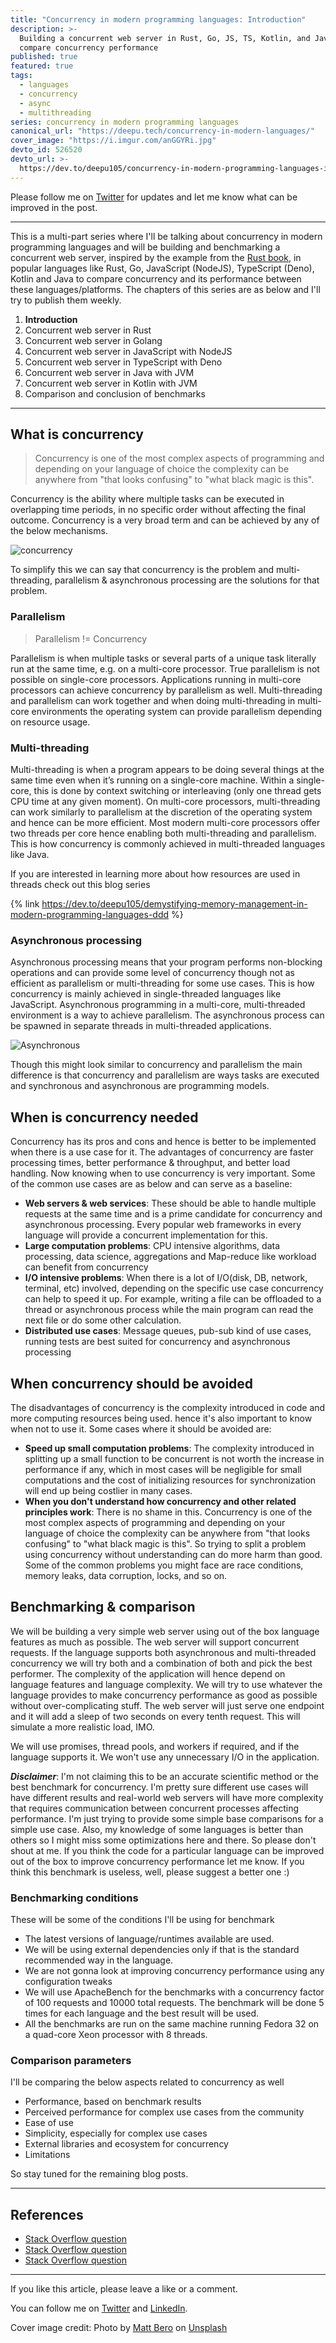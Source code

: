 ```yaml
---
title: "Concurrency in modern programming languages: Introduction"
description: >-
  Building a concurrent web server in Rust, Go, JS, TS, Kotlin, and Java to
  compare concurrency performance
published: true
featured: true
tags:
  - languages
  - concurrency
  - async
  - multithreading
series: concurrency in modern programming languages
canonical_url: "https://deepu.tech/concurrency-in-modern-languages/"
cover_image: "https://i.imgur.com/anGGYRi.jpg"
devto_id: 526520
devto_url: >-
  https://dev.to/deepu105/concurrency-in-modern-programming-languages-introduction-ckk
---
```


Please follow me on [Twitter](https://twitter.com/deepu105) for updates and let me know what can be improved in the post.

---

This is a multi-part series where I'll be talking about concurrency in modern programming languages and will be building and benchmarking a concurrent web server, inspired by the example from the [Rust book](https://doc.rust-lang.org/book/ch20-00-final-project-a-web-server.html), in popular languages like Rust, Go, JavaScript (NodeJS), TypeScript (Deno), Kotlin and Java to compare concurrency and its performance between these languages/platforms. The chapters of this series are as below and I'll try to publish them weekly.

1. **Introduction**
1. Concurrent web server in Rust
1. Concurrent web server in Golang
1. Concurrent web server in JavaScript with NodeJS
1. Concurrent web server in TypeScript with Deno
1. Concurrent web server in Java with JVM
1. Concurrent web server in Kotlin with JVM
1. Comparison and conclusion of benchmarks

---

## What is concurrency

> Concurrency is one of the most complex aspects of programming and depending on your language of choice the complexity can be anywhere from "that looks confusing" to "what black magic is this".

Concurrency is the ability where multiple tasks can be executed in overlapping time periods, in no specific order without affecting the final outcome. Concurrency is a very broad term and can be achieved by any of the below mechanisms.

![concurrency](https://i.imgur.com/glpIttD.jpeg)

To simplify this we can say that concurrency is the problem and multi-threading, parallelism & asynchronous processing are the solutions for that problem.

### Parallelism

> Parallelism != Concurrency

Parallelism is when multiple tasks or several parts of a unique task literally run at the same time, e.g. on a multi-core processor. True parallelism is not possible on single-core processors. Applications running in multi-core processors can achieve concurrency by parallelism as well. Multi-threading and parallelism can work together and when doing multi-threading in multi-core environments the operating system can provide parallelism depending on resource usage.

### Multi-threading

Multi-threading is when a program appears to be doing several things at the same time even when it’s running on a single-core machine. Within a single-core, this is done by context switching or interleaving (only one thread gets CPU time at any given moment). On multi-core processors, multi-threading can work similarly to parallelism at the discretion of the operating system and hence can be more efficient. Most modern multi-core processors offer two threads per core hence enabling both multi-threading and parallelism. This is how concurrency is commonly achieved in multi-threaded languages like Java.

If you are interested in learning more about how resources are used in threads check out this blog series

{% link https://dev.to/deepu105/demystifying-memory-management-in-modern-programming-languages-ddd %}

### Asynchronous processing

Asynchronous processing means that your program performs non-blocking operations and can provide some level of concurrency though not as efficient as parallelism or multi-threading for some use cases. This is how concurrency is mainly achieved in single-threaded languages like JavaScript. Asynchronous programming in a multi-core, multi-threaded environment is a way to achieve parallelism. The asynchronous process can be spawned in separate threads in multi-threaded applications.

![Asynchronous](https://i.imgur.com/uBvs9JJ.jpg)

Though this might look similar to concurrency and parallelism the main difference is that concurrency and parallelism are ways tasks are executed and synchronous and asynchronous are programming models.

## When is concurrency needed

Concurrency has its pros and cons and hence is better to be implemented when there is a use case for it. The advantages of concurrency are faster processing times, better performance & throughput, and better load handling. Now knowing when to use concurrency is very important. Some of the common use cases are as below and can serve as a baseline:

- **Web servers & web services**: These should be able to handle multiple requests at the same time and is a prime candidate for concurrency and asynchronous processing. Every popular web frameworks in every language will provide a concurrent implementation for this.
- **Large computation problems**: CPU intensive algorithms, data processing, data science, aggregations and Map-reduce like workload can benefit from concurrency
- **I/O intensive problems**: When there is a lot of I/O(disk, DB, network, terminal, etc) involved, depending on the specific use case concurrency can help to speed it up. For example, writing a file can be offloaded to a thread or asynchronous process while the main program can read the next file or do some other calculation.
- **Distributed use cases**: Message queues, pub-sub kind of use cases, running tests are best suited for concurrency and asynchronous processing

## When concurrency should be avoided

The disadvantages of concurrency is the complexity introduced in code and more computing resources being used. hence it's also important to know when not to use it. Some cases where it should be avoided are:

- **Speed up small computation problems**: The complexity introduced in splitting up a small function to be concurrent is not worth the increase in performance if any, which in most cases will be negligible for small computations and the cost of initializing resources for synchronization will end up being costlier in many cases.
- **When you don't understand how concurrency and other related principles work**: There is no shame in this. Concurrency is one of the most complex aspects of programming and depending on your language of choice the complexity can be anywhere from "that looks confusing" to "what black magic is this". So trying to split a problem using concurrency without understanding can do more harm than good. Some of the common problems you might face are race conditions, memory leaks, data corruption, locks, and so on.

## Benchmarking & comparison

We will be building a very simple web server using out of the box language features as much as possible. The web server will support concurrent requests. If the language supports both asynchronous and multi-threaded concurrency we will try both and a combination of both and pick the best performer. The complexity of the application will hence depend on language features and language complexity. We will try to use whatever the language provides to make concurrency performance as good as possible without over-complicating stuff. The web server will just serve one endpoint and it will add a sleep of two seconds on every tenth request. This will simulate a more realistic load, IMO.

We will use promises, thread pools, and workers if required, and if the language supports it. We won't use any unnecessary I/O in the application.

**_Disclaimer_**: I'm not claiming this to be an accurate scientific method or the best benchmark for concurrency. I'm pretty sure different use cases will have different results and real-world web servers will have more complexity that requires communication between concurrent processes affecting performance. I'm just trying to provide some simple base comparisons for a simple use case. Also, my knowledge of some languages is better than others so I might miss some optimizations here and there. So please don't shout at me. If you think the code for a particular language can be improved out of the box to improve concurrency performance let me know. If you think this benchmark is useless, well, please suggest a better one :)

### Benchmarking conditions

These will be some of the conditions I'll be using for benchmark

- The latest versions of language/runtimes available are used.
- We will be using external dependencies only if that is the standard recommended way in the language.
- We are not gonna look at improving concurrency performance using any configuration tweaks
- We will use ApacheBench for the benchmarks with a concurrency factor of 100 requests and 10000 total requests. The benchmark will be done 5 times for each language and the best result will be used.
- All the benchmarks are run on the same machine running Fedora 32 on a quad-core Xeon processor with 8 threads.

### Comparison parameters

I'll be comparing the below aspects related to concurrency as well

- Performance, based on benchmark results
- Perceived performance for complex use cases from the community
- Ease of use
- Simplicity, especially for complex use cases
- External libraries and ecosystem for concurrency
- Limitations

So stay tuned for the remaining blog posts.

---

## References

- [Stack Overflow question](https://stackoverflow.com/questions/4844637/what-is-the-difference-between-concurrency-parallelism-and-asynchronous-methods)
- [Stack Overflow question](https://softwareengineering.stackexchange.com/questions/190719/the-difference-between-concurrent-and-parallel-execution)
- [Stack Overflow question](https://stackoverflow.com/questions/748175/asynchronous-vs-synchronous-execution-what-does-it-really-mean)

---

If you like this article, please leave a like or a comment.

You can follow me on [Twitter](https://twitter.com/deepu105) and [LinkedIn](https://www.linkedin.com/in/deepu05/).

Cover image credit: Photo by [Matt Bero](https://unsplash.com/@mbeero?utm_source=unsplash&utm_medium=referral&utm_content=creditCopyText) on [Unsplash](https://unsplash.com/s/photos/multitasking?utm_source=unsplash&utm_medium=referral&utm_content=creditCopyText)
